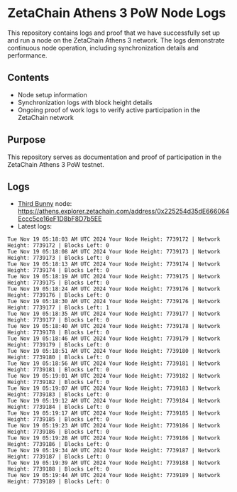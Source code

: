 # ZetaChain Athens 3 PoW Node Logs
This repository contains logs and proof that we have successfully set up and run a node on the ZetaChain Athens 3 network. The logs demonstrate continuous node operation, including synchronization details and performance.

## Contents
- Node setup information
- Synchronization logs with block height details
- Ongoing proof of work logs to verify active participation in the ZetaChain network

## Purpose
This repository serves as documentation and proof of participation in the ZetaChain Athens 3 PoW testnet.

## Logs

- [Third Bunny](https://thirdbunny.xyz/) node: https://athens.explorer.zetachain.com/address/0x225254d35dE666064Eccc5ce16eF1D8bF8D7b5EE
- Latest logs:
```
Tue Nov 19 05:18:03 AM UTC 2024 Your Node Height: 7739172 | Network Height: 7739172 | Blocks Left: 0
Tue Nov 19 05:18:08 AM UTC 2024 Your Node Height: 7739173 | Network Height: 7739173 | Blocks Left: 0
Tue Nov 19 05:18:13 AM UTC 2024 Your Node Height: 7739174 | Network Height: 7739174 | Blocks Left: 0
Tue Nov 19 05:18:19 AM UTC 2024 Your Node Height: 7739175 | Network Height: 7739175 | Blocks Left: 0
Tue Nov 19 05:18:24 AM UTC 2024 Your Node Height: 7739176 | Network Height: 7739176 | Blocks Left: 0
Tue Nov 19 05:18:30 AM UTC 2024 Your Node Height: 7739176 | Network Height: 7739177 | Blocks Left: 1
Tue Nov 19 05:18:35 AM UTC 2024 Your Node Height: 7739177 | Network Height: 7739177 | Blocks Left: 0
Tue Nov 19 05:18:40 AM UTC 2024 Your Node Height: 7739178 | Network Height: 7739178 | Blocks Left: 0
Tue Nov 19 05:18:46 AM UTC 2024 Your Node Height: 7739179 | Network Height: 7739179 | Blocks Left: 0
Tue Nov 19 05:18:51 AM UTC 2024 Your Node Height: 7739180 | Network Height: 7739180 | Blocks Left: 0
Tue Nov 19 05:18:56 AM UTC 2024 Your Node Height: 7739181 | Network Height: 7739181 | Blocks Left: 0
Tue Nov 19 05:19:01 AM UTC 2024 Your Node Height: 7739182 | Network Height: 7739182 | Blocks Left: 0
Tue Nov 19 05:19:07 AM UTC 2024 Your Node Height: 7739183 | Network Height: 7739183 | Blocks Left: 0
Tue Nov 19 05:19:12 AM UTC 2024 Your Node Height: 7739184 | Network Height: 7739184 | Blocks Left: 0
Tue Nov 19 05:19:17 AM UTC 2024 Your Node Height: 7739185 | Network Height: 7739185 | Blocks Left: 0
Tue Nov 19 05:19:23 AM UTC 2024 Your Node Height: 7739186 | Network Height: 7739186 | Blocks Left: 0
Tue Nov 19 05:19:28 AM UTC 2024 Your Node Height: 7739186 | Network Height: 7739186 | Blocks Left: 0
Tue Nov 19 05:19:34 AM UTC 2024 Your Node Height: 7739187 | Network Height: 7739187 | Blocks Left: 0
Tue Nov 19 05:19:39 AM UTC 2024 Your Node Height: 7739188 | Network Height: 7739188 | Blocks Left: 0
Tue Nov 19 05:19:44 AM UTC 2024 Your Node Height: 7739189 | Network Height: 7739189 | Blocks Left: 0
```
